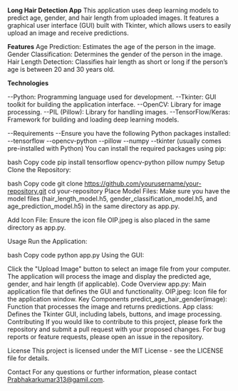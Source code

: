 **Long Hair Detection App**
This application uses deep learning models to predict age, gender, and hair length from uploaded images. It features a graphical user interface (GUI) built with Tkinter, which allows users to easily upload an image and receive predictions.

**Features**
Age Prediction: Estimates the age of the person in the image.
Gender Classification: Determines the gender of the person in the image.
Hair Length Detection: Classifies hair length as short or long if the person’s age is between 20 and 30 years old.


**Technologies**

--Python: Programming language used for development.
--Tkinter: GUI toolkit for building the application interface.
--OpenCV: Library for image processing.
--PIL (Pillow): Library for handling images.
--TensorFlow/Keras: Framework for building and loading deep learning models.

--Requirements
--Ensure you have the following Python packages installed:
--tensorflow
--opencv-python
--pillow
--numpy
--tkinter (usually comes pre-installed with Python)
You can install the required packages using pip:

bash
Copy code
pip install tensorflow opencv-python pillow numpy
Setup
Clone the Repository:

bash
Copy code
git clone https://github.com/yourusername/your-repository.git
cd your-repository
Place Model Files:
Make sure you have the model files (hair_length_model.h5, gender_classification_model.h5, and age_prediction_model.h5) in the same directory as app.py.

Add Icon File:
Ensure the icon file OIP.jpeg is also placed in the same directory as app.py.

Usage
Run the Application:

bash
Copy code
python app.py
Using the GUI:

Click the "Upload Image" button to select an image file from your computer.
The application will process the image and display the predicted age, gender, and hair length (if applicable).
Code Overview
app.py: Main application file that defines the GUI and functionality.
OIP.jpeg: Icon file for the application window.
Key Components
predict_age_hair_gender(image): Function that processes the image and returns predictions.
App class: Defines the Tkinter GUI, including labels, buttons, and image processing.
Contributing
If you would like to contribute to this project, please fork the repository and submit a pull request with your proposed changes. For bug reports or feature requests, please open an issue in the repository.

License
This project is licensed under the MIT License - see the LICENSE file for details.

Contact
For any questions or further information, please contact Prabhakarkumar313@gamil.com.
